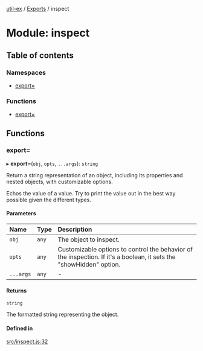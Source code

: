 [util-ex](../README.md) / [Exports](../modules.md) / inspect

# Module: inspect

## Table of contents

### Namespaces

- [export&#x3D;](inspect.export_.md)

### Functions

- [export&#x3D;](inspect.md#export&#x3D;)

## Functions

### export&#x3D;

▸ **export=**(`obj`, `opts`, `...args`): `string`

Return a string representation of an object, including its properties and nested objects, with customizable options.

Echos the value of a value. Try to print the value out
in the best way possible given the different types.

#### Parameters

| Name | Type | Description |
| :------ | :------ | :------ |
| `obj` | `any` | The object to inspect. |
| `opts` | `any` | Customizable options to control the behavior of the inspection. If it's a boolean, it sets the "showHidden" option. |
| `...args` | `any` | - |

#### Returns

`string`

The formatted string representing the object.

#### Defined in

[src/inspect.js:32](https://github.com/snowyu/util-ex.js/blob/f71e464/src/inspect.js#L32)
